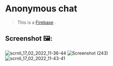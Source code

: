 # Anonymous chat

> This is a [Firebase](https://firebase.google.com/) .



## Screenshot 🖼️:

![scrnli_17_02_2022_11-36-44](https://user-images.githubusercontent.com/80594101/154418223-1dc4b9b6-dd93-44ec-a489-33d4d01a0473.png)
![Screenshot (243)](https://user-images.githubusercontent.com/80594101/154418986-59f6b35e-d42b-4c10-8713-e44ab8ecb0da.png)
![scrnli_17_02_2022_11-43-41](https://user-images.githubusercontent.com/80594101/154419006-62edd281-b10b-4c6d-9007-a600b226f994.png)
